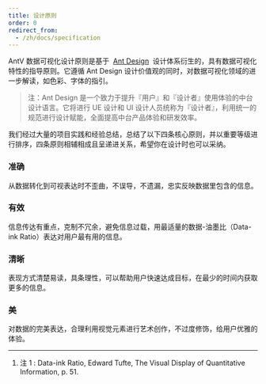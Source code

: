 ```yaml
---
title: 设计原则
order: 0
redirect_from:
  - /zh/docs/specification
---
```


AntV 数据可视化设计原则是基于  [Ant Design](https://ant.design/docs/spec/introduce-cn)  设计体系衍生的，具有数据可视化特性的指导原则。它遵循 Ant Design 设计价值观的同时，对数据可视化领域的进一步解读，如色彩、字体的指引。

> 注：Ant Design 是一个致力于提升『用户』和『设计者』使用体验的中台设计语言。它将进行 UE 设计和 UI 设计人员统称为『设计者』，利用统一的规范进行设计赋能，全面提高中台产品体验和研发效率。

我们经过大量的项目实践和经验总结，总结了以下四条核心原则，并以重要等级进行排序，四条原则相辅相成且呈递进关系，希望你在设计时也可以采纳。

<a name="910cly"></a>

### **准确**

从数据转化到可视表达时不歪曲，不误导，不遗漏，忠实反映数据里包含的信息。

<a name="e45eqz"></a>

### **有效**

信息传达有重点，克制不冗余，避免信息过载，用最适量的数据-油墨比（Data-ink Ratio）表达对用户最有用的信息。

<a name="u9e7nl"></a>

### **清晰**

表现方式清楚易读，具条理性，可以帮助用户快速达成目标，在最少的时间内获取更多的信息。

<a name="po8hot"></a>

### **美**

对数据的完美表达，合理利用视觉元素进行艺术创作，不过度修饰，给用户优雅的体验。

---

1. 注 1 : Data-ink Ratio, Edward Tufte, The Visual Display of Quantitative Information, p. 51.

